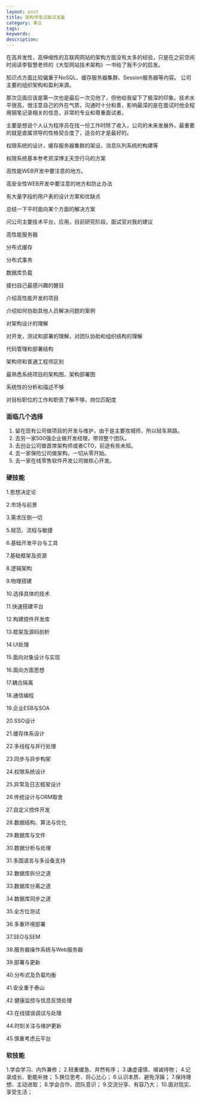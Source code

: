 ```yaml
---
layout: post
title: 架构师笔试面试准备
category: 事业
tags: 
keywords: 
description: 
---
```





在高并发性，高伸缩性的互联网网站的架构方面没有太多的经验，只是在之前空闲时阅读李智慧老师的《大型网站技术架构》一书给了我不少的启发。

知识点方面比较偏重于NoSQL、缓存服务器集群、Session服务器等内容。
公司主要的组织架构和盈利来源。

那次见面应该是第一次也是最后一次见他了，但他给我留下了极深的印象。技术水平很高，很注意自己的外在气质，沟通时十分和善，影响最深的是在面试时他全程用钢笔记录相关的信息，非常的专业和尊重面试者。

主要是想说个人认为程序员在找一份工作时除了收入，公司的未来发展外，最重要的就是直属领导的性格契合度了，适合的才是最好的。

权限系统的设计，缓存服务器集群的架设，消息队列系统的构建等

权限系统基本参考资深博主天空行马的方案


高性能WEB开发中要注意的地方。

高安全性WEB开发中要注意的地方和防止办法

有大量字段的用户表的设计方案和优缺点

总结一下平时面向某个方面的解决方案

问公司主要技术平台，应用，目前研究阶段，面试官对我的建议

高性能服务器

分布式缓存

分布式事务

数据库负载

接扫自己最感兴趣的醒目

介绍高性能开发的项目

介绍如何协助其他人员解决问题的案例

对架构设计的理解

对开发，测试和部署的理解，对团队协助和组织结构的理解

代码管理和部署结构

架构师和普通工程师区别

最熟悉系统项目的架构图，架构部署图

系统性的分析和描述不够

对目标职位的工作和职责了解不够，岗位匹配度

### 面临几个选择

1. 留在现有公司做项目的开发与维护，由于是主要攻城师，所以轻车熟路。
2. 去另一家500强企业做开发经理，带领整个团队。
3. 去创业公司做首席架构师或者CTO，前途有些未知。
4. 去一家保险公司做架构，一切从零开始。
5. 去一家在线零售软件开发公司做核心开发。

### 硬技能

1.思想决定论

2.市场与前景

3.需求压倒一切

5.规范、流程与敏捷

6.基础开发平台与工具

7.基础框架及资源

8.逻辑架构

9.物理搭建

10.选择具体的技术

11.快速搭建平台

12.构建控件开发库

13.框架及源码剖析

14.UI处理

15.面向对象设计与实现

16.面向方面思想

17.耦合隔离

18.通信编程

19.企业ESB与SOA

20.SSO设计

21.缓存体系设计

22.多线程与并行处理

23.同步与异步构架

24.权限系统设计

25.异常及日志框架设计

26.传统设计与ORM取舍

27.自定义控件开发

28.数据结构、算法与优化

29.数据库与文件

30.数据分析与处理

31.多国语言与多设备支持

32.数据库拆分之道

33.数据库分离之道

34.数据库同步之道

35.全方位测试

36.多重环境部署

37.SEO与SEM

38.服务器操作系统与Web服务器

39.部署与更新

40.分布式及负载均衡

41.安全重于泰山

42.健康监控与信息反馈处理

43.在线错误调试与处理

44.时刻关注与维护更新

45.慎重考虑云平台


### 软技能

1.学会学习、内外兼修；
2.轻重缓急、井然有序；
3.谦虚谨慎、竭诚待物；
4.记录成长、勤能补挫；
5.换位思考、将心比心；
6.认识本质、避免浮躁；
7.保持理想、主动进取；
8.学会合作、团队意识；
9.交流分享、有容乃大；
10.面对现实、享受生活；













